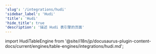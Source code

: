 ```yaml
---
'slug': '/integrations/hudi'
'sidebar_label': 'Hudi'
'title': 'Hudi'
'hide_title': true
'description': '描述 Hudi 表引擎的页面'
---
```


import HudiTableEngine from '@site/i18n/jp/docusaurus-plugin-content-docs/current/engines/table-engines/integrations/hudi.md';

<HudiTableEngine/>
